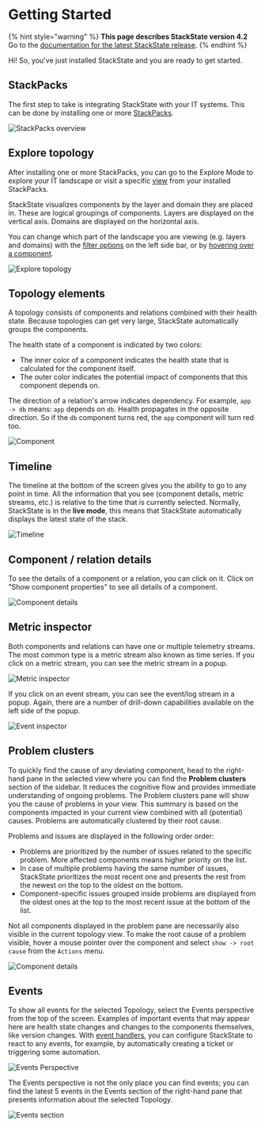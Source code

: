 # Getting Started

{% hint style="warning" %}
**This page describes StackState version 4.2**  
Go to the [documentation for the latest StackState release](https://docs.stackstate.com/).
{% endhint %}

Hi! So, you've just installed StackState and you are ready to get started.

## StackPacks

The first step to take is integrating StackState with your IT systems. This can be done by installing one or more [StackPacks](../../stackpacks/about-stackpacks.md).

![StackPacks overview](../../.gitbook/assets/v43_stackpacks.png)

## Explore topology

After installing one or more StackPacks, you can go to the Explore Mode to explore your IT landscape or visit a specific [view](../views/) from your installed StackPacks.

StackState visualizes components by the layer and domain they are placed in. These are logical groupings of components. Layers are displayed on the vertical axis. Domains are displayed on the horizontal axis.

You can change which part of the landscape you are viewing \(e.g. layers and domains\) with the [filter options](../views/filters.md) on the left side bar, or by [hovering over a component](../views/topology-perspective.md#interactive-navigation).

![Explore topology](../../.gitbook/assets/v42_topology.png)

## Topology elements

A topology consists of components and relations combined with their health state. Because topologies can get very large, StackState automatically groups the components.

The health state of a component is indicated by two colors:

* The inner color of a component indicates the health state that is calculated for the component itself.
* The outer color indicates the potential impact of components that this component depends on.

The direction of a relation's arrow indicates dependency. For example, `app -> db` means: `app` depends on `db`. Health propagates in the opposite direction. So if the `db` component turns red, the `app` component will turn red too.

![Component](../../.gitbook/assets/021_topology_elements.png)

## Timeline

The timeline at the bottom of the screen gives you the ability to go to any point in time. All the information that you see \(component details, metric streams, etc.\) is relative to the time that is currently selected. Normally, StackState is in the **live mode**, this means that StackState automatically displays the latest state of the stack.

![Timeline](../../.gitbook/assets/v42_06_timeline.png)

## Component / relation details

To see the details of a component or a relation, you can click on it. Click on "Show component properties" to see all details of a component.

![Component details](../../.gitbook/assets/v42_component_details.png)

## Metric inspector

Both components and relations can have one or multiple telemetry streams. The most common type is a metric stream also known as time series. If you click on a metric stream, you can see the metric stream in a popup.

![Metric inspector](../../.gitbook/assets/v43_component_details_inspect_metric_stream.png)

If you click on an event stream, you can see the event/log stream in a popup. Again, there are a number of drill-down capabilities available on the left side of the popup.

![Event inspector](../../.gitbook/assets/v43_component_details_inspect_log_stream.png)

## Problem clusters

To quickly find the cause of any deviating component, head to the right-hand pane in the selected view where you can find the **Problem clusters** section of the sidebar. It reduces the cognitive flow and provides immediate understanding of ongoing problems. The Problem clusters pane will show you the cause of problems in your view. This summary is based on the components impacted in your current view combined with all \(potential\) causes. Problems are automatically clustered by their root cause.

Problems and issues are displayed in the following order order:

* Problems are prioritized by the number of issues related to the specific problem. More affected components means higher priority on the list.
* In case of multiple problems having the same number of issues, StackState prioritizes the most recent one and presents the rest from the newest on the top to the oldest on the bottom.
* Component-specific issues grouped inside problems are displayed from the oldest ones at the top to the most recent issue at the bottom of the list.

Not all components displayed in the problem pane are necessarily also visible in the current topology view. To make the root cause of a problem visible, hover a mouse pointer over the component and select `show -> root cause` from the `Actions` menu.

![Component details](../../.gitbook/assets/v42_problem_summary.png)

## Events

To show all events for the selected Topology, select the Events perspective from the top of the screen. Examples of important events that may appear here are health state changes and changes to the components themselves, like version changes. With [event handlers](../health-state-and-event-notifications/send-event-notifications.md), you can configure StackState to react to any events, for example, by automatically creating a ticket or triggering some automation.

![Events Perspective](../../.gitbook/assets/v42_events-perspective.png)

The Events perspective is not the only place you can find events; you can find the latest 5 events in the Events section of the right-hand pane that presents information about the selected Topology.

![Events section](../../.gitbook/assets/v42_events-section.png)

